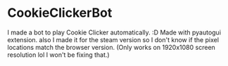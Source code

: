 # CookieClickerBot
I made a bot to play Cookie Clicker automatically. :D
Made with pyautogui extension.
also I made it for the steam version so I don't know if the pixel locations match the browser version.
  (Only works on 1920x1080 screen resolution lol I won't be fixing that.)
